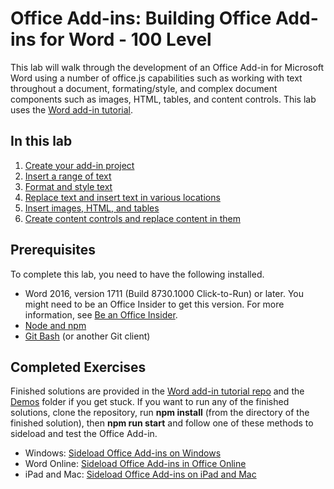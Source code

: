 # Office Add-ins: Building Office Add-ins for Word - 100 Level

This lab will walk through the development of an Office Add-in for Microsoft Word using a number of office.js capabilities such as working with text throughout a document, formating/style, and complex document components such as images, HTML, tables, and content controls. This lab uses the [Word add-in tutorial](https://docs.microsoft.com/en-us/office/dev/add-ins/tutorials/word-tutorial).

## In this lab

1. [Create your add-in project](https://docs.microsoft.com/en-us/office/dev/add-ins/tutorials/word-tutorial?tutorial-step=1)
1. [Insert a range of text](https://docs.microsoft.com/en-us/office/dev/add-ins/tutorials/word-tutorial?tutorial-step=2)
1. [Format and style text](https://docs.microsoft.com/en-us/office/dev/add-ins/tutorials/word-tutorial?tutorial-step=3)
1. [Replace text and insert text in various locations](https://docs.microsoft.com/en-us/office/dev/add-ins/tutorials/word-tutorial?tutorial-step=4)
1. [Insert images, HTML, and tables](https://docs.microsoft.com/en-us/office/dev/add-ins/tutorials/word-tutorial?tutorial-step=5)
1. [Create content controls and replace content in them](https://docs.microsoft.com/en-us/office/dev/add-ins/tutorials/word-tutorial?tutorial-step=6)

## Prerequisites

To complete this lab, you need to have the following installed.

* Word 2016, version 1711 (Build 8730.1000 Click-to-Run) or later. You might need to be an Office Insider to get this version. For more information, see [Be an Office Insider](https://products.office.com/en-us/office-insider?tab=tab-1).
* [Node and npm](https://nodejs.org/en/)
* [Git Bash](https://git-scm.com/downloads) (or another Git client)

## Completed Exercises

Finished solutions are provided in the [Word add-in tutorial repo](https://github.com/OfficeDev/Word-Add-in-Tutorial) and the [Demos](./Demos) folder if you get stuck. If you want to run any of the finished solutions, clone the repository, run **npm install** (from the directory of the finished solution), then **npm run start** and follow one of these methods to sideload and test the Office Add-in.

* Windows: [Sideload Office Add-ins on Windows](https://docs.microsoft.com/en-us/office/dev/add-ins/testing/create-a-network-shared-folder-catalog-for-task-pane-and-content-add-ins)
* Word Online: [Sideload Office Add-ins in Office Online](https://docs.microsoft.com/en-us/office/dev/add-ins/testing/sideload-office-add-ins-for-testing#sideload-an-office-add-in-on-office-online)
* iPad and Mac: [Sideload Office Add-ins on iPad and Mac](https://docs.microsoft.com/en-us/office/dev/add-ins/testing/sideload-an-office-add-in-on-ipad-and-mac)